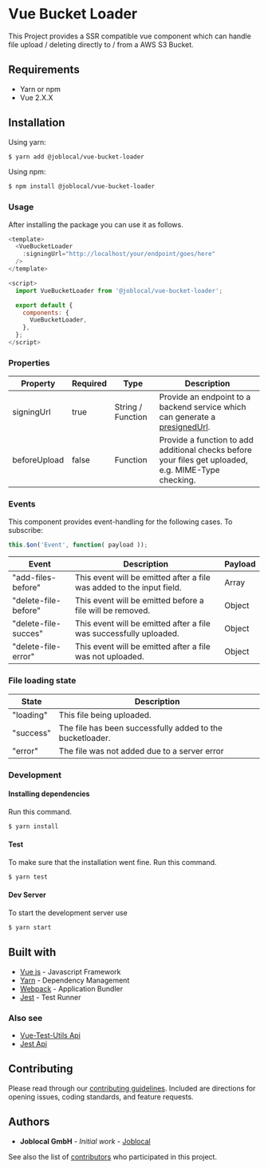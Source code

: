 # Vue Bucket Loader
This Project provides a SSR compatible vue component which can handle file upload / deleting directly to / from a AWS S3 Bucket.

## Requirements
- Yarn or npm
- Vue 2.X.X

## Installation

Using yarn:
```sh
$ yarn add @joblocal/vue-bucket-loader
```

Using npm:

```sh
$ npm install @joblocal/vue-bucket-loader
```

### Usage
After installing the package you can use it as follows.

```javascript
<template>
  <VueBucketLoader
    :signingUrl="http://localhost/your/endpoint/goes/here"
  />
</template>

<script>
  import VueBucketLoader from '@joblocal/vue-bucket-loader';

  export default {
    components: {
      VueBucketLoader,
    },
  };
</script>
```

### Properties
| Property | Required | Type | Description |
| ------------- | ------------- | ------------- | ------------- |
| signingUrl | true | String / Function | Provide an endpoint to a backend service which can generate a [presignedUrl](https://docs.aws.amazon.com/AmazonS3/latest/dev/PresignedUrlUploadObject.html). |
| beforeUpload | false | Function | Provide a function to add additional checks before your files get uploaded, e.g. MIME-Type checking. |

### Events
This component provides event-handling for the following cases. To subscribe:

```javascript
this.$on('Event', function( payload ));
```

| Event | Description | Payload |
| ------------- | ------------- | ------------- |
| "add-files-before" | This event will be emitted after a file was added to the input field. | Array
| "delete-file-before" | This event will be emitted before a file will be removed. | Object
| "delete-file-succes" | This event will be emitted after a file was successfully uploaded. | Object
| "delete-file-error" | This event will be emitted after a file was not uploaded. | Object

### File loading state
| State | Description |
| ------------- | ------------- |
| "loading" | This file being uploaded.
| "success" | The file has been successfully added to the bucketloader.
| "error" | The file was not added due to a server error

### Development
#### Installing dependencies
Run this command.

```sh
$ yarn install
```

#### Test
To make sure that the installation went fine. Run this command.

```sh
$ yarn test
```

#### Dev Server
To start the development server use

```sh
$ yarn start
```

## Built with
* [Vue js](http://www.vuejs.org) - Javascript Framework
* [Yarn](https://yarnpkg.com/lang/en/) - Dependency Management
* [Webpack](https://webpack.js.org/) - Application Bundler
* [Jest](https://facebook.github.io/jest/) - Test Runner

### Also see
* [Vue-Test-Utils Api](https://vue-test-utils.vuejs.org/en/api/)
* [Jest Api](https://facebook.github.io/jest/docs/en/api.html)

## Contributing
Please read through our [contributing guidelines](https://github.com/joblocal/vue-bucket-loader/blob/master/CONTRIBUTING.md). Included are directions for opening issues, coding standards, and feature requests.


## Authors
* **Joblocal GmbH** - *Initial work* - [Joblocal](https://github.com/joblocal)

See also the list of [contributors](https://github.com/joblocal/vue-bucket-loader/contributors) who participated in this project.
